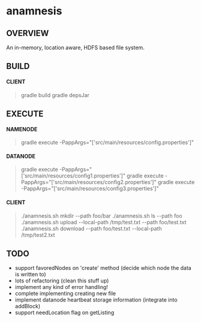 # anamnesis
## OVERVIEW
An in-memory, location aware, HDFS based file system.

## BUILD
#### CLIENT
> gradle build
> gradle depsJar

## EXECUTE
#### NAMENODE
> gradle execute -PappArgs="['src/main/resources/config.properties']"
#### DATANODE
> gradle execute -PappArgs="['src/main/resources/config1.properties']"
> gradle execute -PappArgs="['src/main/resources/config2.properties']"
> gradle execute -PappArgs="['src/main/resources/config3.properties']"
#### CLIENT
> ./anamnesis.sh mkdir --path foo/bar
> ./anamnesis.sh ls --path foo
> ./anamnesis.sh upload --local-path /tmp/test.txt --path foo/test.txt
> ./anamnesis.sh download --path foo/test.txt --local-path /tmp/test2.txt

## TODO
- support favoredNodes on 'create' method (decide which node the data is written to)
- lots of refactoring (clean this stuff up)
- implement any kind of error handling!
- complete implementing creating new file
- implement datanode heartbeat storage information (integrate into addBlock)
- support needLocation flag on getListing

